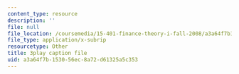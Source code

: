 ```yaml
---
content_type: resource
description: ''
file: null
file_location: /coursemedia/15-401-finance-theory-i-fall-2008/a3a64f7b153056ec8a72d61325a5c353_N8gtnbJuMoo.vtt
file_type: application/x-subrip
resourcetype: Other
title: 3play caption file
uid: a3a64f7b-1530-56ec-8a72-d61325a5c353
---
```

